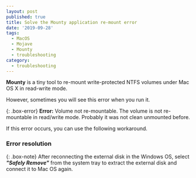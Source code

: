```yaml
---
layout: post
published: true
title: Solve the Mounty application re-mount error
date: '2019-09-28'
tags:
  - MacOS
  - Mojave
  - Mounty
  - troubleshooting
category:
  - troubleshooting
---
```

**Mounty** is a tiny tool to re-mount write-protected NTFS volumes under Mac OS X in read-write mode.

However, sometimes you will see this error when you run it.

{: .box-error}
**Error:** Volume not re-mountable. The volume is not re-mountable in read/write mode. Probably it was not clean unmounted before.

If this error occurs, you can use the following workaround.

### Error resolution

{: .box-note}
After reconnecting the external disk in the Windows OS, select ***"Safely Remove"*** from the system tray to extract the external disk and connect it to Mac OS again.

